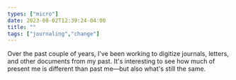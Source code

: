 ```yaml
---
types: ["micro"]
date: 2023-08-02T12:39:24-04:00
title: ""
tags: ["journaling","change"]
---
```

Over the past couple of years, I've been working to digitize journals, letters, and other documents from my past. It's interesting to see how much of present me is different than past me—but also what's still the same.
